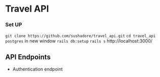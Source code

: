 # Travel API
### Set UP
`git clone https://github.com/sushadore/travel_api.git`
`cd travel_api`
`postgres`
in new window `rails db:setup`
`rails s`
http://localhost:3000/

## API Endpoints
  * Authentication endpoint
